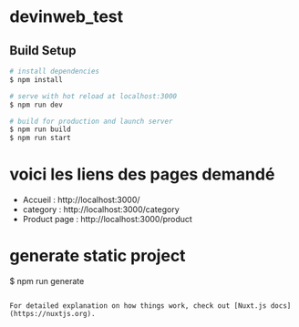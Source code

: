# devinweb_test

## Build Setup

```bash
# install dependencies
$ npm install

# serve with hot reload at localhost:3000
$ npm run dev

# build for production and launch server
$ npm run build
$ npm run start

```

# voici les liens des pages demandé

- Accueil : http://localhost:3000/
- category : http://localhost:3000/category
- Product page : http://localhost:3000/product

# generate static project

$ npm run generate

```

For detailed explanation on how things work, check out [Nuxt.js docs](https://nuxtjs.org).
```
